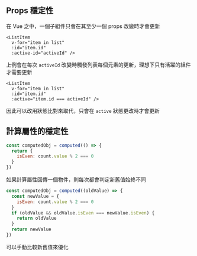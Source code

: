 
## Props 穩定性

在 Vue 之中，一個子組件只會在其至少一個 props 改變時才會更新

```vue
<ListItem
  v-for="item in list"
  :id="item.id"
  :active-id="activeId" />
```

上例會在每次 `activeId` 改變時觸發列表每個元素的更新，理想下只有活躍的組件才需要更新

```vue
<ListItem
  v-for="item in list"
  :id="item.id"
  :active="item.id === activeId" />
```

因此可以改用狀態比對來取代，只會在 `active` 狀態更改時才會更新

## 計算屬性的穩定性

```js
const computedObj = computed(() => {
  return {
    isEven: count.value % 2 === 0
  }
})
```

如果計算屬性回傳一個物件，則每次都會判定新舊值始終不同

```js
const computedObj = computed((oldValue) => {
  const newValue = {
    isEven: count.value % 2 === 0
  }
  if (oldValue && oldValue.isEven === newValue.isEven) {
    return oldValue
  }
  return newValue
})
```

可以手動比較新舊值來優化

